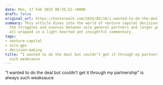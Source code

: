 ```yaml
---
date: Mon, 17 Feb 2025 00:55:52 +0000
draft: false
original_url: https://hunterwalk.com/2025/02/16/i-wanted-to-do-the-deal-but-couldnt-get-it-through-my-partnership-is-always-such-weaksauce/
summary: This article dives into the world of venture capital decisions, highlighting
  the struggles and nuances between solo general partners and larger partnerships,
  all wrapped in a light-hearted yet insightful commentary.
tags:
- venture-capital
- solo-gps
- decision-making
title: “I wanted to do the deal but couldn’t get it through my partnership” is always
  such weaksauce
---
```


“I wanted to do the deal but couldn’t get it through my partnership” is always such weaksauce